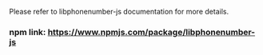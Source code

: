 Please refer to libphonenumber-js documentation for more details.

### npm link: https://www.npmjs.com/package/libphonenumber-js
